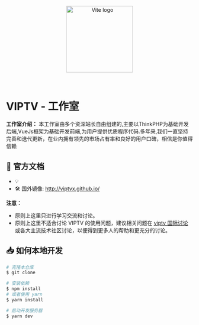 <p align="center">
  <a href="http://viptvx.github.io/" target="_blank" rel="noopener noreferrer">
    <img width="180" src="https://vitejs.dev/logo.svg" alt="Vite logo">
  </a>
</p>
<br/>

# VIPTV - 工作室 

 **工作室介绍：** 本工作室由多个资深站长自由组建的,主要以ThinkPHP为基础开发后端,VueJs框架为基础开发前端,为用户提供优质程序代码.多年来,我们一直坚持完善和迭代更新，在业内拥有领先的市场占有率和良好的用户口碑，相信是你值得信赖

## 📝 官方文档

- 💡  
- 🛠️  国外镜像: http://viptvx.github.io/

**注意：**

- 原则上这里只进行学习交流和讨论。
- 原则上这里不适合讨论 VIPTV 的使用问题，建议相关问题在 [viptv 国际讨论](https://github.com/viptvx/viptvx.github.io/issues) 或各大主流技术社区讨论，以便得到更多人的帮助和更充分的讨论。

## 📥 如何本地开发

```bash
# 克隆本仓库
$ git clone 

# 安装依赖
$ npm install
# 或者使用 yarn
$ yarn install

# 启动开发服务器
$ yarn dev
```
